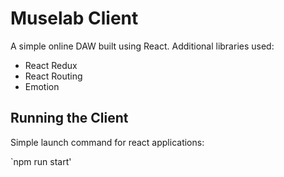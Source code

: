# Muselab Client

A simple online DAW built using React. Additional libraries used:
- React Redux
- React Routing
- Emotion 

## Running the Client

Simple launch command for react applications:

`npm run start'
